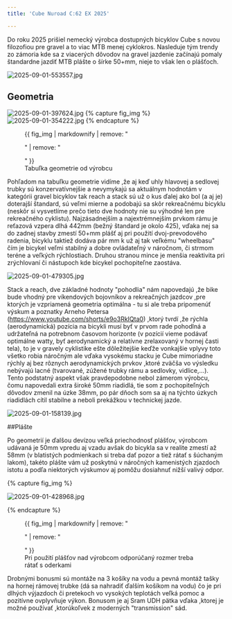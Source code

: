 ```yaml
---
title: 'Cube Nuroad C:62 EX 2025'

---
```

Do roku 2025 prišiel nemecký výrobca dostupných bicyklov Cube s novou filozofiou pre gravel a to viac MTB menej cyklokros. Nasleduje tým trendy zo zámoria kde sa z viacerých dôvodov na gravel jazdenie začínajú pomaly štandardne jazdiť MTB plášte o šírke 50+mm, nieje to však len o plášťoch.

![2025-09-01-553557.jpg](http://gravelistan.eu/assets/2025-09-01-553557.jpg)

## Geometria 

![2025-09-01-397624.jpg](http://gravelistan.eu/assets/2025-09-01-397624.jpg)
{% capture fig_img %}
![2025-09-01-354222.jpg](http://gravelistan.eu/assets/2025-09-01-354222.jpg)
{% endcapture %}

<figure>
  {{ fig_img | markdownify | remove: "<p>" | remove: "</p>" }}
  <figcaption>Tabuľka geometrie od výrobcu</figcaption>
</figure>

Pohľadom na tabuľku geometrie vidíme ,že aj keď uhly hlavovej a sedlovej trubky sú konzervatívnejšie a nevymykajú sa aktuálnym hodnotám v kategórii gravel bicyklov tak reach a stack sú už o kus ďalej ako bol (a aj je) doterajší štandard, sú veľmi mierne a podobajú sa skôr rekreačnému bicyklu (neskôr si vysvetlíme prečo tieto dve hodnoty nie su výhodné len pre rekreačného cyklistu). Najzásadnejším a najextrémnejším prvkom rámu je reťazová vzpera dlhá 442mm (bežný štandard je okolo 425), vďaka nej sa do zadnej stavby zmestí 50+mm plášť aj pri použití dvoj-prevodového radenia, bicyklu taktiež dodáva pár mm k už aj tak veľkému "wheelbasu" čím je bicykel veľmi stabilný a dobre ovládateľný v náročnom, či strmom teréne a veľkých rýchlostiach. Druhou stranou mince je menšia reaktivita pri zrýchlovaní či nástupoch kde bicykel pochopiteľne zaostáva.

![2025-09-01-479305.jpg](http://gravelistan.eu/assets/2025-09-01-479305.jpg)

Stack a reach, dve základné hodnoty "pohodlia" nám napovedajú ,že bike bude vhodný pre víkendových bojovníkov a rekreačných jazdcov ,pre ktorých je vzpriamená geometria optimálna - tu si ale treba pripomenúť výskum a poznatky Arneho Petersa (https://www.youtube.com/shorts/e9o3RkIQta0) ,ktorý tvrdí ,že rýchla (aerodynamická) pozícia na bicykli musí byť v prvom rade pohodlná a udržateľná na potrebnom časovom horizonte (v pozícií vieme podávať optimálne watty, byť aerodynamický a relatívne zrelaxovaný v hornej časti tela), to je v gravely cyklistike ešte dôležitejšie keďže vonkajšie vplyvy toto všetko robia náročným ale vďaka vysokému stacku je Cube mimoriadne rýchly aj bez rôznych aerodynamických prvkov ,ktoré zväčša vo výsledku nebývajú lacné (tvarované, zúžené trubky rámu a sedlovky, vidlice,...).
Tento podstatný aspekt však pravdepodobne nebol zámerom výrobcu, čomu napovedali extra široké 50mm riadidlá, tie som z pochopiteľných dôvodov zmenil na úzke 38mm, po pár dňoch som sa aj na týchto úzkych riadidlách cítil stabilne a neboli prekážkou v technickej jazde.

![2025-09-01-158139.jpg](http://gravelistan.eu/assets/2025-09-01-158139.jpg)

##Plášte

Po geometrií je ďalšou devízou veľká priechodnosť plášťov, výrobcom udávaná je 50mm vpredu aj vzadu avšak do bicykla sa v realite zmestí až 58mm (v blatistých podmienkach si treba dať pozor a tiež rátať s šúchaným lakom), takéto plášte vám už poskytnú v náročných kamenistých zjazdoch istotu a podľa niektorých výskumov aj pomôžu dosiahnuť nižší valivý odpor. 

{% capture fig_img %}

![2025-09-01-428968.jpg](http://gravelistan.eu/assets/2025-09-01-428968.jpg)

{% endcapture %}

<figure>
  {{ fig_img | markdownify | remove: "<p>" | remove: "</p>" }}
  <figcaption>Pri použití plášťov nad výrobcom odporúčaný rozmer treba rátať s oderkami</figcaption>
</figure>

Drobnými bonusmi sú montáže na 3 košíky na vodu a pevná montáž tašky na hornej rámovej trubke (dá sa nahradiť ďalším košíkom na vodu) čo je pri dlhých výjazdoch či pretekoch vo vysokých teplotách veľká pomoc a pozitívne ovplyvňuje výkon. Bonusom je aj Sram UDH pätka vďaka ,ktorej je možné používať ,ktorúkoľvek z moderných "transmission" sád. 

